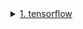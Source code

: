 
<details>
    <summary><a href="https://www.tensorflow.org/">1. tensorflow</a></summary>
    <div>
        <details>
            <summary>1.1.CNN</summary>
                 <div>
                    <details>
                        <summary>1.1.1. <a href="https://ejje.weblio.jp/content/dilate">dilate</a> in <a href="https://www.tensorflow.org/api_docs/python/tf/keras/layers/Conv2D">tf.keras.layers.Conv2D</a></summary>
                        <div>
                        Although I was drowsy, I dialated my eyes.
                        </div>
                    </details>
                </div>
                <div>
                    <details>
                        <summary>1.1.2. You have to check <a href="https://www.tensorflow.org/api_docs/python/tf/keras/layers/MaxPool2D">tf.keras.layers.MaxPool2D</a></summary>
                        <div>
                        Especiall padding `same` and `valid`.
                        </div>
                    </details>
                </div>
        </details>
    </div>
</details>
